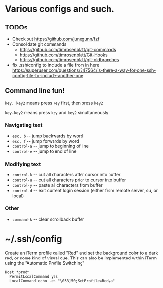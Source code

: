 # Various configs and such.

## TODOs
* Check out https://github.com/junegunn/fzf
* Consolidate git commands
  * https://github.com/timrosenblatt/git-commands
  * https://github.com/timrosenblatt/Git-Hooks
  * https://github.com/timrosenblatt/git-oldbranches
* fix .ssh/config to include a file from in here https://superuser.com/questions/247564/is-there-a-way-for-one-ssh-config-file-to-include-another-one

## Command line fun!

`key, key2` means press `key` first, then press `key2`

`key-key2` means press `key` and `key2` simultaneously

### Navigating text
* `esc, b` -- jump backwards by word
* `esc, f` -- jump forwards by word
* `control-a` -- jump to beginning of line
* `control-e` -- jump to end of line

### Modifying text
* `control-k` -- cut all characters after cursor into buffer
* `control-u` -- cut all characters prior to cursor into buffer
* `control-y` -- paste all characters from buffer
* `control-d` -- exit current login session (either from remote server, su, or local)

### Other
* `command-k` -- clear scrollback buffer

# ~/.ssh/config

Create an iTerm profile called "Red" and set the background color to a dark red, or some kind of visual cue. This can also be implemented within iTerm using the "Automatic Profile Switching" 
```
Host *prod*
  PermitLocalCommand yes
  LocalCommand echo -en "\033]50;SetProfile=Red\a"
```

